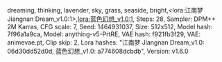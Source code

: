 dreaming, thinking, lavender, sky, grass, seaside, bright,<lora:江南梦 Jiangnan Dream_v1.0:1>,<lora:蓝色幻想_v1.0:1>,
Steps: 28, Sampler: DPM++ 2M Karras, CFG scale: 7, Seed: 1464931037, Size: 512x512, Model hash: 7f96a1a9ca, Model: anything-v5-PrtRE, VAE hash: f921fb3f29, VAE: animevae.pt, Clip skip: 2, Lora hashes: "江南梦 Jiangnan Dream_v1.0: 06d30dd52d0d, 蓝色幻想_v1.0: a774608dcbdb", Version: v1.6.0